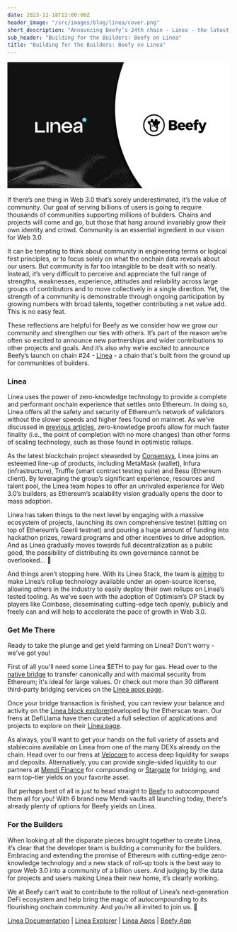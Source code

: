 ```yaml
---
date: 2023-12-18T12:00:00Z
header_image: "/src/images/blog/linea/cover.png"
short_description: "Announcing Beefy’s 24th chain - Linea - the latest zero-knowledge EVM chain that’s built for builders."
sub_header: "Building for the Builders: Beefy on Linea"
title: "Building for the Builders: Beefy on Linea"
---
```


![](/src/images/blog/linea/cover.png)

If there’s one thing in Web 3.0 that’s sorely underestimated, it’s the value of community. Our goal of serving billions of users is going to require thousands of communities supporting millions of builders. Chains and projects will come and go, but those that hang around invariably grow their own identity and crowd. Community is an essential ingredient in our vision for Web 3.0.

It can be tempting to think about community in engineering terms or logical first principles, or to focus solely on what the onchain data reveals about our users. But community is far too intangible to be dealt with so neatly. Instead, it’s very difficult to perceive and appreciate the full range of strengths, weaknesses, experience, attitudes and reliability across large groups of contributors and to move collectively in a single direction. Yet, the strength of a community is demonstrable through ongoing participation by growing numbers with broad talents, together contributing a net value add. This is no easy feat.

These reflections are helpful for Beefy as we consider how we grow our community and strengthen our ties with others. It’s part of the reason we’re often so excited to announce new partnerships and wider contributions to other projects and goals. And it’s also why we’re excited to announce Beefy’s launch on chain #24 - [Linea](https://linea.build/) - a chain that's built from the ground up for communities of builders.

### Linea

Linea uses the power of zero-knowledge technology to provide a complete and performant onchain experience that settles onto Ethereum. In doing so, Linea offers all the safety and security of Ethereum’s network of validators without the slower speeds and higher fees found on mainnet. As we’ve discussed in [previous articles](https://beefy.com/articles/beefy-polygon-zkevm/), zero-knowledge proofs allow for much faster finality (i.e., the point of completion with no more changes) than other forms of scaling technology, such as those found in optimistic rollups.

As the latest blockchain project stewarded by [Consensys](https://consensys.io/), Linea joins an esteemed line-up of products, including MetaMask (wallet), Infura (infrastructure), Truffle (smart contract testing suite) and Besu (Ethereum client). By leveraging the group’s significant experience, resources and talent pool, the Linea team hopes to offer an unrivaled experience for Web 3.0’s builders, as Ethereum’s scalability vision gradually opens the door to mass adoption.

Linea has taken things to the next level by engaging with a massive ecosystem of projects, launching its own comprehensive testnet (sitting on top of Ethereum’s Goerli testnet) and pouring a huge amount of funding into hackathon prizes, reward programs and other incentives to drive adoption. And as Linea gradually moves towards full decentralization as a public good, the possibility of distributing its own governance cannot be overlooked… 👀

And things aren’t stopping here. With its Linea Stack, the team is [aiming](https://docs.linea.build/decentralization-roadmap) to make Linea’s rollup technology available under an open-source license, allowing others in the industry to easily deploy their own rollups on Linea’s tested tooling. As we’ve seen with the adoption of Optimism’s OP Stack by players like Coinbase, disseminating cutting-edge tech openly, publicly and freely can and will help to accelerate the pace of growth in Web 3.0.

### Get Me There

Ready to take the plunge and get yield farming on Linea? Don't worry - we've got you!

First of all you'll need some Linea $ETH to pay for gas. Head over to the [native bridge](https://bridge.linea.build/) to transfer canonically and with maximal security from Ethereum; it's ideal for large values. Or check out more than 30 different third-party bridging services on the [Linea apps page](https://linea.build/apps).

Once your bridge transaction is finished, you can review your balance and activity on the [Linea block explorer](https://lineascan.build/)developed by the Etherscan team. Our frens at DefiLlama have then curated a full selection of applications and projects to explore on their [Linea page](https://defillama.com/chain/Linea).

As always, you'll want to get your hands on the full variety of assets and stablecoins available on Linea from one of the many DEXs already on the chain. Head over to our frens at [Velocore](https://linea.velocore.xyz/) to access deep liquidity for swaps and deposits. Alternatively, you can provide single-sided liquidity to our partners at [Mendi Finance](https://mendi.finance/) for compounding or [Stargate](https://stargate.finance/pool) for bridging, and earn top-tier yields on your favorite asset. 

But perhaps best of all is just to head straight to [Beefy](http://app.beefy.com) to autocompound them all for you! With 6 brand new Mendi vaults all launching today, there's already plenty of options for Beefy yields on Linea.

### For the Builders

When looking at all the disparate pieces brought together to create Linea, it’s clear that the developer team is building a community for the builders. Embracing and extending the promise of Ethereum with cutting-edge zero-knowledge technology and a new stack of roll-up tools is the best way to grow Web 3.0 into a community of a billion users. And judging by the data for projects and users making Linea their new home, it’s clearly working.

We at Beefy can’t wait to contribute to the rollout of Linea’s next-generation DeFi ecosystem and help bring the magic of autocompounding to its flourishing onchain community. And you’re all invited to join us. 🤝

[Linea Documentation](https://docs.linea.build/) | [Linea Explorer](https://lineascan.build/) | [Linea Apps](https://linea.build/apps) | [Beefy App](http://app.beefy.com)